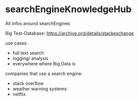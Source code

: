 # searchEngineKnowledgeHub
All infos around searchEngines

Big Test-Database: https://archive.org/details/stackexchange

use cases: 
- full text search
- logging/ analysis
- everywhere where Big Data is

companies that use a search engine:
- stack overflow 
- weather warning systems
- netflix
